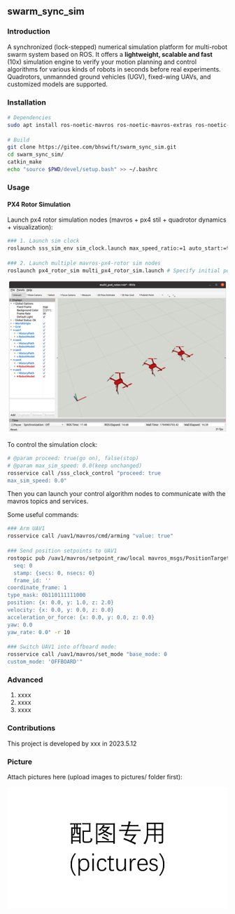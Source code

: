 ## swarm_sync_sim

### Introduction
A synchronized (lock-stepped) numerical simulation platform for multi-robot swarm system based on ROS. It offers a **lightweight, scalable and fast** (10x) simulation engine to verify your motion planning and control algorithms for various kinds of robots in seconds before real experiments. Quadrotors, unmannded ground vehicles (UGV), fixed-wing UAVs, and customized models are supported.


### Installation

```bash
# Dependencies
sudo apt install ros-noetic-mavros ros-noetic-mavros-extras ros-noetic-robot-state-publisher -y

# Build
git clone https://gitee.com/bhswift/swarm_sync_sim.git
cd swarm_sync_sim/
catkin_make
echo "source $PWD/devel/setup.bash" >> ~/.bashrc
```

### Usage

#### PX4 Rotor Simulation

Launch px4 rotor simulation nodes (mavros + px4 stil + quadrotor dynamics + visualization):

```bash
### 1. Launch sim clock
roslaunch sss_sim_env sim_clock.launch max_speed_ratio:=1 auto_start:=true # You can also specify max_simulation_rate and auto_start in the launch file

### 2. Launch multiple mavros-px4-rotor sim nodes
roslaunch px4_rotor_sim multi_px4_rotor_sim.launch # Specify initial positions in the launch file
```
![image_name](pictures/multi-px4-rotor-sim.png)

To control the simulation clock:

```bash
# @param proceed: true(go on), false(stop)
# @param max_sim_speed: 0.0(keep unchanged)
rosservice call /sss_clock_control "proceed: true
max_sim_speed: 0.0"
```

Then you can launch your control algorithm nodes to communicate with the mavros topics and services.

Some useful commands:

```bash
### Arm UAV1
rosservice call /uav1/mavros/cmd/arming "value: true" 

### Send position setpoints to UAV1
rostopic pub /uav1/mavros/setpoint_raw/local mavros_msgs/PositionTarget "header:
  seq: 0
  stamp: {secs: 0, nsecs: 0}
  frame_id: ''
coordinate_frame: 1
type_mask: 0b110111111000
position: {x: 0.0, y: 1.0, z: 2.0}
velocity: {x: 0.0, y: 0.0, z: 0.0}
acceleration_or_force: {x: 0.0, y: 0.0, z: 0.0}
yaw: 0.0
yaw_rate: 0.0" -r 10

### Switch UAV1 into offboard mode:
rosservice call /uav1/mavros/set_mode "base_mode: 0 
custom_mode: 'OFFBOARD'"
```





### Advanced

1.  xxxx
2.  xxxx
3.  xxxx


### Contributions

This project is developed by xxx in 2023.5.12

### Picture

Attach pictures here (upload images to pictures/ folder first):

![image_name](pictures/img1.png)

